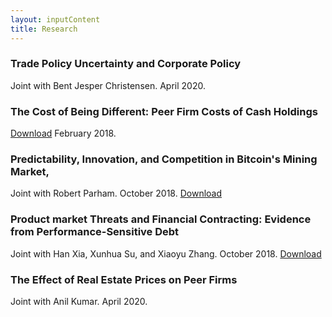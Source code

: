 ```yaml
---
layout: inputContent
title: Research
---
```


### Trade Policy Uncertainty and Corporate Policy
Joint with Bent Jesper Christensen. April 2020.

### The Cost of Being Different: Peer Firm Costs of Cash Holdings
[Download](https://ssrn.com/abstract=2972422) February 2018.

### Predictability, Innovation, and Competition in Bitcoin's Mining Market,
Joint with Robert Parham. October 2018.  [Download](https://ssrn.com/abstract=3080586)

### Product market Threats and Financial Contracting: Evidence from Performance-Sensitive Debt
Joint with Han Xia, Xunhua Su, and Xiaoyu Zhang. October 2018. [Download](https://ssrn.com/abstract=2410568)

### The Effect of Real Estate Prices on Peer Firms
Joint with Anil Kumar. April 2020.
